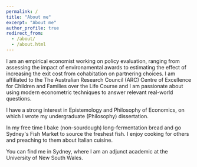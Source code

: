 ```yaml
---
permalink: /
title: "About me"
excerpt: "About me"
author_profile: true
redirect_from: 
  - /about/
  - /about.html
---
```


I am an empirical economist working on policy evaluation, ranging from assessing the impact of environamental awards to estimating the effect of increasing the exit cost from cohabitation on partnering choices. I am affiliated to the The Australian Research Council (ARC) Centre of Excellence for Children and Families over the Life Course and I am passionate about using modern econometric techniques to answer relevant real-world questions. 

I have a strong interest in Epistemology and Philosophy of Economics, on which I wrote my undergraduate (Philosophy) dissertation. 

In my free time I bake (non-sourdough) long-fermentation bread and go Sydney's Fish Market to source the freshest fish. I enjoy cooking for others and preaching to them about Italian cuisine.

You can find me in Sydney, where I am an adjunct academic at the University of New South Wales.